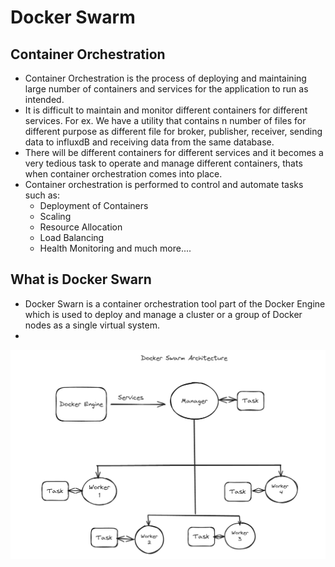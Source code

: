 # Docker Swarm

## Container Orchestration 
-  Container Orchestration is the process of deploying and maintaining large number of containers and services for the application to run as intended.
- It is difficult to maintain and monitor different containers for different services. For ex. We have a utility that contains n number of files for different purpose as different file for broker, publisher, receiver, sending data to influxdB and receiving data from the same database. 
- There will be different containers for different services and it becomes a very tedious task to operate and manage different containers, thats when container orchestration comes into place.
- Container orchestration is performed to control and automate tasks such as:
    - Deployment of Containers
    - Scaling 
    - Resource Allocation 
    - Load Balancing
    - Health Monitoring and much more....

## What is Docker Swarn
- Docker Swarn is a container orchestration tool part of the Docker Engine which is used to deploy and manage a cluster or a group of Docker nodes as a single virtual system.
- 

![Docker_Swarm_Architecture](Images/Docker_Swarm_Architecture.png)
